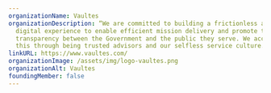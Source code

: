```yaml
---
organizationName: Vaultes
organizationDescription: “We are committed to building a frictionless and secure
  digital experience to enable efficient mission delivery and promote trust and
  transparency between the Government and the public they serve. We accomplish
  this through being trusted advisors and our selfless service culture.”
linkURL: https://www.vaultes.com/
organizationImage: /assets/img/logo-vaultes.png
organizationAlt: Vaultes
foundingMember: false
---
```

